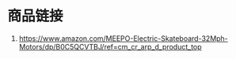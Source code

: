 # 商品链接

1. https://www.amazon.com/MEEPO-Electric-Skateboard-32Mph-Motors/dp/B0C5QCVTBJ/ref=cm_cr_arp_d_product_top